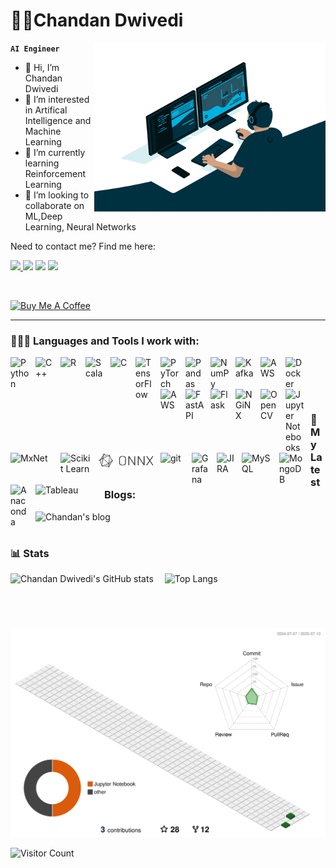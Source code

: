 #  🥷🏻Chandan Dwivedi
<img align="right" alt="GIF" src="./programmer.gif?raw=true" width="370" height="270" />

**`AI Engineer`**

- 👋 Hi, I’m Chandan Dwivedi
- 👀 I’m interested in Artifical Intelligence and Machine Learning
- 🌱 I’m currently learning Reinforcement Learning
- 💞️ I’m looking to collaborate on ML,Deep Learning, Neural Networks

<p>
Need to contact me? Find me here:

<a href="mailto:chandand2507@gmail.com"><img src="https://img.shields.io/badge/e‑mail-D14836.svg?style=for-the-badge&logo=GMail&logoColor=white"/>
  <a href="https://instagram.com/thisis_cdwivedi"><img src="https://img.shields.io/badge/instagram-E4405F.svg?style=for-the-badge&logo=instagram&logoColor=white"/></a>
  <a href="https://discord.gg/CTzdeNQw3c"><img src="https://img.shields.io/badge/Discord-9146FF.svg?style=for-the-badge&logo=discord&logoColor=white"/></a>
  <a href="https://www.linkedin.com/in/chandan-dwivedi-871310111/"><img src="https://img.shields.io/badge/linkedin-0077B5.svg?style=for-the-badge&logo=linkedin&logoColor=white"/></a>

</p>
<br/>

<a href="https://www.buymeacoffee.com/chandand25M" target="_blank"><img src="https://cdn.buymeacoffee.com/buttons/v2/default-red.png" alt="Buy Me A Coffee" width="150" ></a>



<!---
Jargon4072/Jargon4072 is a ✨ special ✨ repository because its `README.md` (this file) appears on your GitHub profile.
You can click the Preview link to take a look at your changes.
--->
---
### 🧑🏼‍💻 Languages and Tools I work with:
<img align="left" alt="Python" width="30px" style="padding-right:10px;" src="https://cdn.jsdelivr.net/gh/devicons/devicon/icons/python/python-original.svg" />
<img align="left" alt="C++" width="30px" style="padding-right:10px;" src="https://cdn.jsdelivr.net/gh/devicons/devicon/icons/cplusplus/cplusplus-original.svg" />
<img align="left" alt="R" width="30px" style="padding-right:10px;" src="https://cdn.jsdelivr.net/gh/devicons/devicon/icons/r/r-original.svg" />
<img align="left" alt="Scala" width="30px" style="padding-right:10px;" src="https://cdn.jsdelivr.net/gh/devicons/devicon/icons/scala/scala-original.svg" />
<img align="left" alt="C" width="30px" style="padding-right:10px;" src="https://cdn.jsdelivr.net/gh/devicons/devicon/icons/c/c-original.svg" />
<img align="left" alt="TensorFlow" width="30px" style="padding-right:10px;" src="https://cdn.jsdelivr.net/gh/devicons/devicon/icons/tensorflow/tensorflow-original.svg" />
<img align="left" alt="PyTorch" width="30px" style="padding-right:10px;" src="https://cdn.jsdelivr.net/gh/devicons/devicon/icons/pytorch/pytorch-original.svg" />
<img align="left" alt="Pandas" width="30px" style="padding-right:10px;" src="https://cdn.jsdelivr.net/gh/devicons/devicon/icons/pandas/pandas-original.svg" />
<img align="left" alt="NumPy" width="30px" style="padding-right:10px;" src="https://cdn.jsdelivr.net/gh/devicons/devicon/icons/numpy/numpy-original.svg" />
<img align="left" alt="Kafka" width="30px" style="padding-right:10px;" src="https://cdn.jsdelivr.net/gh/devicons/devicon/icons/apachekafka/apachekafka-original.svg" />
<img align="left" alt="AWS" width="30px" style="padding-right:10px;" src="https://cdn.jsdelivr.net/gh/devicons/devicon/icons/amazonwebservices/amazonwebservices-original.svg" />
<img align="left" alt="Docker" width="30px" style="padding-right:10px;" src="https://cdn.jsdelivr.net/gh/devicons/devicon/icons/docker/docker-original-wordmark.svg" />
<img align="left" alt="AWS" width="30px" style="padding-right:10px;" src="https://cdn.jsdelivr.net/gh/devicons/devicon/icons/kubernetes/kubernetes-plain-wordmark.svg" />
<img align="left" alt="FastAPI" width="30px" style="padding-right:10px;" src="https://cdn.jsdelivr.net/gh/devicons/devicon/icons/fastapi/fastapi-original.svg" />
<img align="left" alt="Flask" width="30px" style="padding-right:10px;" src="https://cdn.jsdelivr.net/gh/devicons/devicon/icons/flask/flask-original.svg" />
<img align="left" alt="NGiNX" width="30px" style="padding-right:10px;" src="https://cdn.jsdelivr.net/gh/devicons/devicon/icons/nginx/nginx-original.svg" />
<img align="left" alt="OpenCV" width="30px" style="padding-right:10px;" src="https://cdn.jsdelivr.net/gh/devicons/devicon/icons/opencv/opencv-original.svg" />
<img align="left" alt="Jupyter Notebooks" width="30px" style="padding-right:10px;" src="https://cdn.jsdelivr.net/gh/devicons/devicon/icons/jupyter/jupyter-original-wordmark.svg" />
<img align="left" alt="MxNet" width="70px" style="padding-right:10px;" src="https://raw.githubusercontent.com/dmlc/web-data/master/mxnet/image/mxnet_logo_2.png" />
<img align="left" alt="Scikit Learn" width="50px" style="padding-right:10px;" src="https://upload.wikimedia.org/wikipedia/commons/0/05/Scikit_learn_logo_small.svg" />
<img align="left" alt="ONNX" width="90px" style="padding-right:10px;" src="https://github.com/onnx/onnx/raw/main/docs/onnx-horizontal-color.png" />
<img align="left" alt="git" width="40px" style="padding-right:10px;" src="https://cdn.jsdelivr.net/gh/devicons/devicon/icons/git/git-plain-wordmark.svg" />
<img align="left" alt="Grafana" width="30px" style="padding-right:10px;" src="https://cdn.jsdelivr.net/gh/devicons/devicon/icons/grafana/grafana-original.svg" />
<img align="left" alt="JIRA" width="30px" style="padding-right:10px;" src="https://cdn.jsdelivr.net/gh/devicons/devicon/icons/jira/jira-original-wordmark.svg" />
<img align="left" alt="MySQL" width="50px" style="padding-right:10px;" src="https://cdn.jsdelivr.net/gh/devicons/devicon/icons/mysql/mysql-original-wordmark.svg" />
<img align="left" alt="MongoDB" width="40px" style="padding-right:10px;" src="https://cdn.jsdelivr.net/gh/devicons/devicon/icons/mongodb/mongodb-original-wordmark.svg" />
<img align="left" alt="Anaconda" width="30px" style="padding-right:10px;" src="https://cdn.jsdelivr.net/gh/devicons/devicon/icons/anaconda/anaconda-original.svg" />
<img align="left" alt="Tableau" width="100px" style="padding-right:10px;" src="https://cdns.tblsft.com/sites/all/themes/tabwat/logo.png" />

</br>
</br>
</br>

#

### 📠 My Latest Blogs:
<!---
<a target="_blank" href="https://github-readme-medium-recent-article.vercel.app/medium/@c_dwivedi/0"><img src="https://github-readme-medium-recent-article.vercel.app/medium/@c_dwivedi/0" alt="Recent Article 0"> 
 
<a target="_blank" href="https://github-readme-medium-recent-article.vercel.app/medium/@c_dwivedi/1"><img src="https://github-readme-medium-recent-article.vercel.app/medium/@c_dwivedi/1" alt="Recent Article 1">  
--->

![Chandan's blog](https://github-read-medium.vercel.app/latest?username=c_dwivedi&limit=6)

#

### 📊 Stats

![Chandan Dwivedi's GitHub stats](https://github-readme-stats.vercel.app/api?username=Jargon4072&show_icons=true&theme=gruvbox)
<span style="display:inline-block; width: 10px;"></span>
![Top Langs](https://github-readme-stats.vercel.app/api/top-langs/?username=Jargon4072&show_icons=true&layout=compact&theme=nord&count_private=truecount_private=true)


<!-- ![GitHub Streak](https://streak-stats.demolab.com?user=ForrestKnight&theme=gruvbox&border_radius=4.5) -->

</br>

#


![](./profile-3d-contrib/profile-green-animate.svg)

![Visitor Count](https://profile-counter.glitch.me/Jargon4072/count.svg)


